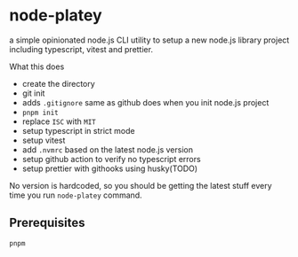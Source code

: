 # node-platey

a simple opinionated node.js CLI utility to setup a new node.js library project including typescript, vitest and prettier.

What this does

- create the directory
- git init
- adds `.gitignore` same as github does when you init node.js project
- `pnpm init`
- replace `ISC` with `MIT`
- setup typescript in strict mode
- setup vitest
- add `.nvmrc` based on the latest node.js version
- setup github action to verify no typescript errors
- setup prettier with githooks using husky(TODO)

No version is hardcoded, so you should be getting the latest stuff every time you run `node-platey` command.

## Prerequisites

`pnpm`

